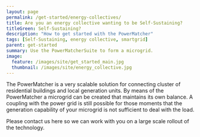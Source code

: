 ```yaml
---
layout: page
permalink: /get-started/energy-collectives/
title: Are you an energy collective wanting to be Self-Sustaining?
titleGreen: Self-Sustaining?
description: "How to get started with the PowerMatcher"
tags: [Self-Sustaining, energy collective, smartgrid]
parent: get-started
summary: Use the PowerMatcherSuite to form a microgrid.
image: 
  feature: /images/site/get_started_main.jpg
  thumbnail: /images/site/energy_collective.jpg
---
```


The PowerMatcher is a very scalable solution for connecting cluster of residential buildings and local generation units. By means of the PowerMatcher a microgrid can be created that maintains its own balance. A coupling with the power grid is still possible for those moments that the generation capability of your microgrid is not sufficient to deal with the load. 

Please contact us here so we can work with you on a large scale rollout of the technology.
